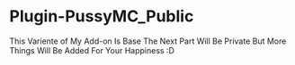 # Plugin-PussyMC_Public
This Variente of My Add-on Is Base The Next Part Will Be Private But More Things Will Be Added For Your Happiness :D
